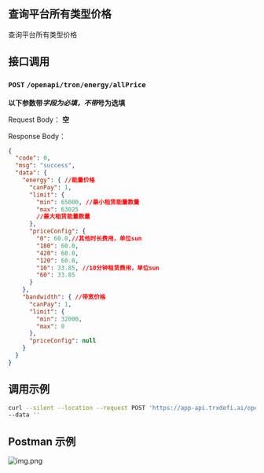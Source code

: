 ## 查询平台所有类型价格
查询平台所有类型价格

## 接口调用
### `POST` `/openapi/tron/energy/allPrice`
**以下参数带*字段为必填，不带*号为选填**

Request Body：
**空**

Response Body：
```JSON
{
  "code": 0,
  "msg": "success",
  "data": {
    "energy": { //能量价格
      "canPay": 1,
      "limit": {
        "min": 65000, //最小租赁能量数量
        "max": 63025
        //最大租赁能量数量
      },
      "priceConfig": {
        "0": 60.0,//其他时长费用，单位sun
        "180": 60.0,
        "420": 60.0,
        "120": 60.0,
        "10": 33.85, //10分钟租赁费用，单位sun
        "60": 33.85
      }
    },
    "bandwidth": { //带宽价格
      "canPay": 1,
      "limit": {
        "min": 32000,
        "max": 0
      },
      "priceConfig": null
    }
  }
}
```

## 调用示例
```bash
curl --silent --location --request POST 'https://app-api.trxdefi.ai/openapi/tron/energy/allPrice' \
--data ''
```

## Postman 示例
![img.png](img.png)
